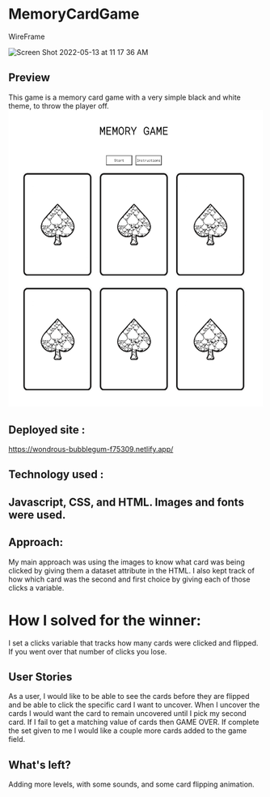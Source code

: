 # MemoryCardGame

WireFrame

<img width="1398" alt="Screen Shot 2022-05-13 at 11 17 36 AM" src="https://user-images.githubusercontent.com/102834324/173197718-30bb201a-f24a-43aa-a99d-2977b7f42fc5.png">


## Preview 
This game is a memory card game with a very simple black and white theme, to throw the player off.
![image of project](images/Project1ScreenShot.png)


## Deployed site :
https://wondrous-bubblegum-f75309.netlify.app/

## Technology used :

Javascript, CSS, and HTML. Images and fonts were used.
---
## Approach:
My main approach was using the images to know what card was being clicked by giving them a dataset attribute in the HTML. I also kept track of how which card was the second and first choice by giving each of those clicks a variable.

# How I solved for the winner:
I set a clicks variable that tracks how many cards were clicked and flipped. If you went over that number of clicks you lose.

## User Stories
As a user, I would like to be able to see the cards before they are flipped and be able to click the specific card I want to uncover. When I uncover the cards I would want the card to remain uncovered until I pick my second card. If I fail to get a matching value of cards then GAME OVER. If complete the set given to me I would like a couple more cards added to the game field.

## What's left?
Adding more levels, with some sounds, and some card flipping animation.

